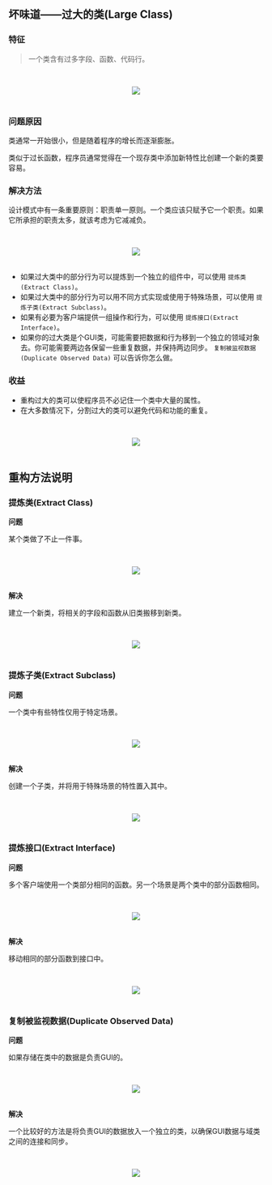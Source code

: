 ## 坏味道——过大的类(Large Class)

### 特征

> 一个类含有过多字段、函数、代码行。

<br><div align="center"><img src="https://raw.githubusercontent.com/dunwu/images/master/images/design/refactor/large-class-1.png"/></div><br>

### 问题原因

类通常一开始很小，但是随着程序的增长而逐渐膨胀。

类似于过长函数，程序员通常觉得在一个现存类中添加新特性比创建一个新的类要容易。

### 解决方法

设计模式中有一条重要原则：职责单一原则。一个类应该只赋予它一个职责。如果它所承担的职责太多，就该考虑为它减减负。

<br><div align="center"><img src="https://raw.githubusercontent.com/dunwu/images/master/images/design/refactor/large-class-2.png"/></div><br>

- 如果过大类中的部分行为可以提炼到一个独立的组件中，可以使用 `提炼类(Extract Class)`。
- 如果过大类中的部分行为可以用不同方式实现或使用于特殊场景，可以使用 `提炼子类(Extract Subclass)`。
- 如果有必要为客户端提供一组操作和行为，可以使用 `提炼接口(Extract Interface)`。
- 如果你的过大类是个GUI类，可能需要把数据和行为移到一个独立的领域对象去。你可能需要两边各保留一些重复数据，并保持两边同步。 `复制被监视数据(Duplicate Observed Data)` 可以告诉你怎么做。

### 收益

- 重构过大的类可以使程序员不必记住一个类中大量的属性。
- 在大多数情况下，分割过大的类可以避免代码和功能的重复。

<br><div align="center"><img src="https://raw.githubusercontent.com/dunwu/images/master/images/design/refactor/large-class-3.png"/></div><br>

## 重构方法说明

### 提炼类(Extract Class)

**问题**

某个类做了不止一件事。

<br><div align="center"><img src="https://raw.githubusercontent.com/dunwu/images/master/images/design/refactor/extract-class-before.png"/></div><br>

**解决**

建立一个新类，将相关的字段和函数从旧类搬移到新类。

<br><div align="center"><img src="https://raw.githubusercontent.com/dunwu/images/master/images/design/refactor/extract-class-after.png"/></div><br>

### 提炼子类(Extract Subclass)

**问题**

一个类中有些特性仅用于特定场景。

<br><div align="center"><img src="https://raw.githubusercontent.com/dunwu/images/master/images/design/refactor/extract-subclass-before.png"/></div><br>

**解决**

创建一个子类，并将用于特殊场景的特性置入其中。

<br><div align="center"><img src="https://raw.githubusercontent.com/dunwu/images/master/images/design/refactor/extract-subclass-after.png"/></div><br>

### 提炼接口(Extract Interface)

**问题**

多个客户端使用一个类部分相同的函数。另一个场景是两个类中的部分函数相同。

<br><div align="center"><img src="https://raw.githubusercontent.com/dunwu/images/master/images/design/refactor/extract-interface-before.png"/></div><br>

**解决**

移动相同的部分函数到接口中。

<br><div align="center"><img src="https://raw.githubusercontent.com/dunwu/images/master/images/design/refactor/extract-interface-after.png"/></div><br>

### 复制被监视数据(Duplicate Observed Data) 

**问题**

如果存储在类中的数据是负责GUI的。

<br><div align="center"><img src="https://raw.githubusercontent.com/dunwu/images/master/images/design/refactor/duplicate-observed-data-before.png"/></div><br>

**解决**

一个比较好的方法是将负责GUI的数据放入一个独立的类，以确保GUI数据与域类之间的连接和同步。

<br><div align="center"><img src="https://raw.githubusercontent.com/dunwu/images/master/images/design/refactor/duplicate-observed-data-after.png"/></div><br>
